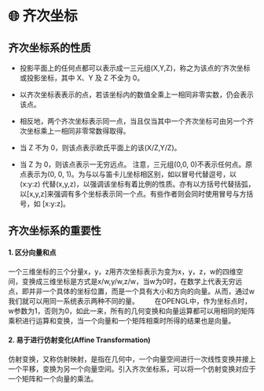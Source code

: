 # 🌐 齐次坐标

## 齐次坐标系的性质

- 投影平面上的任何点都可以表示成一三元组(X,Y,Z)，称之为该点的’齐次坐标或投影坐标，其中 X、Y 及 Z 不全为 0。

- 以齐次坐标表表示的点，若该坐标内的数值全乘上一相同非零实数，仍会表示该点。
- 相反地，两个齐次坐标表示同一点，当且仅当其中一个齐次坐标可由另一个齐次坐标乘上一相同非零常数得取得。
- 当 Z 不为 0，则该点表示欧氏平面上的该(X/Z,Y/Z)。
- 当 Z 为 0，则该点表示一无穷远点。 注意，三元组(0,0, 0)不表示任何点。原点表示为(0, 0, 1)。为与以与笛卡儿坐标相区别，如以冒号代替逗号，以 (x:y:z) 代替(x,y,z)，以强调该坐标有着比例的性质。亦有以方括号代替括弧，以[x,y,z]来强调有多个坐标表示同一个点。有些作者则会同时使用冒号与方括号，如 [x:y:z]。

## 齐次坐标系的重要性

#### 1. 区分向量和点

​		一个三维坐标的三个分量x，y，z用齐次坐标表示为变为x，y，z，w的四维空间，变换成三维坐标是方式是x/w,y/w,z/w，当w为0时，在数学上代表无穷远点，即并非一个具体的坐标位置，而是一个具有大小和方向的向量。从而，通过w我们就可以用同一系统表示两种不同的量。
  在OPENGL中，作为坐标点时，w参数为1，否则为0，如此一来，所有的几何变换和向量运算都可以用相同的矩阵乘积进行运算和变换，当一个向量和一个矩阵相乘时所得的结果也是向量。

#### 2. 易于进行仿射变化(Affine Transformation)

​		仿射变换，又称仿射映射，是指在几何中，一个向量空间进行一次线性变换并接上一个平移，变换为另一个向量空间。引入齐次坐标系，可以将一个仿射变换对应于一个矩阵和一个向量的乘法。

